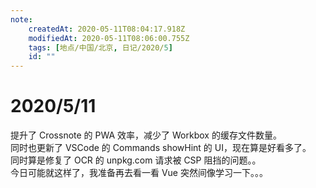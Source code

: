 ```yaml
---
note:
    createdAt: 2020-05-11T08:04:17.918Z
    modifiedAt: 2020-05-11T08:06:00.755Z
    tags: [地点/中国/北京, 日记/2020/5]
    id: ""
---
```

# 2020/5/11
提升了 Crossnote 的 PWA 效率，减少了 Workbox 的缓存文件数量。  
同时也更新了 VSCode 的 Commands showHint 的 UI，现在算是好看多了。  
同时算是修复了 OCR 的 unpkg.com 请求被 CSP 阻挡的问题。。  
今日可能就这样了，我准备再去看一看 Vue 突然间像学习一下。。。